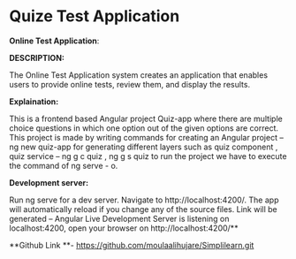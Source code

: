 # Quize Test Application

**Online Test Application**:

**DESCRIPTION:**

The Online Test Application system creates an application that enables users to
provide online tests, review them, and display the results.

**Explaination:**

This is a frontend based Angular project Quiz-app where there are multiple
choice questions in which one option out of the given options are correct. This
project is made by writing commands for creating an Angular project – ng new
quiz-app for generating different layers such as quiz component , quiz service –
ng g c quiz , ng g s quiz to run the project we have to execute the command of
ng serve - o.

**Development server:**

Run ng serve for a dev server. Navigate to http://localhost:4200/. The app will
automatically reload if you change any of the source files.
Link will be generated – Angular Live Development Server is listening on
localhost:4200, open your browser on http://localhost:4200/**

**Github Link **- https://github.com/moulaalihujare/Simplilearn.git

